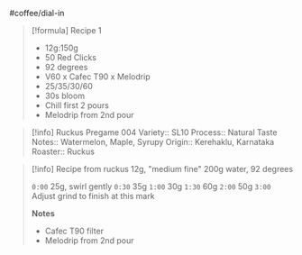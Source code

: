 #coffee/dial-in 

> [!formula] Recipe 1
> - 12g:150g
> - 50 Red Clicks
> - 92 degrees
> - V60 x Cafec T90 x Melodrip
> - 25/35/30/60
> - 30s bloom
> - Chill first 2 pours
> - Melodrip from 2nd pour

> [!info] Ruckus Pregame 004
> Variety:: SL10
> Process:: Natural
> Taste Notes:: Watermelon, Maple, Syrupy
> Origin:: Kerehaklu, Karnataka
> Roaster:: Ruckus

> [!info] Recipe from ruckus
> 12g, "medium fine"
> 200g water, 92 degrees
> 
> `0:00` 25g, swirl gently
> `0:30` 35g
> `1:00` 30g
> `1:30` 60g
> `2:00` 50g
> `3:00` Adjust grind to finish at this mark
> 
> **Notes**
> - Cafec T90 filter
> - Melodrip from 2nd pour
> 

> 
